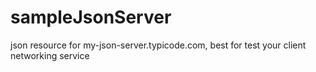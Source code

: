 # sampleJsonServer
json resource for my-json-server.typicode.com, best for test your client networking service
